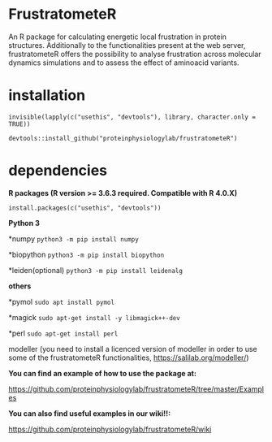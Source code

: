 # FrustratometeR
An R package for calculating energetic local frustration in protein structures. Additionally to the functionalities present at the web server, frustratometeR offers the possibility to analyse frustration across molecular dynamics simulations and to assess the effect of aminoacid variants.

# installation 

`invisible(lapply(c("usethis", "devtools"), library, character.only = TRUE))`

`devtools::install_github("proteinphysiologylab/frustratometeR")`

# dependencies

**R packages (R version >= 3.6.3 required. Compatible with R 4.0.X)**

`install.packages(c("usethis", "devtools"))`

**Python 3**

*numpy 
`python3 -m pip install numpy`

*biopython
`python3 -m pip install biopython`

*leiden(optional)
`python3 -m pip install leidenalg`

**others**

*pymol
`sudo apt install pymol`

*magick
`sudo apt-get install -y libmagick++-dev`

*perl
`sudo apt-get install perl`

modeller (you need to install a licenced version of modeller in order to use some of the frustratometeR functionalities, https://salilab.org/modeller/)

**You can find an example of how to use the package at:**

https://github.com/proteinphysiologylab/frustratometeR/tree/master/Examples

**You can also find useful examples in our wiki!!:**

https://github.com/proteinphysiologylab/frustratometeR/wiki


